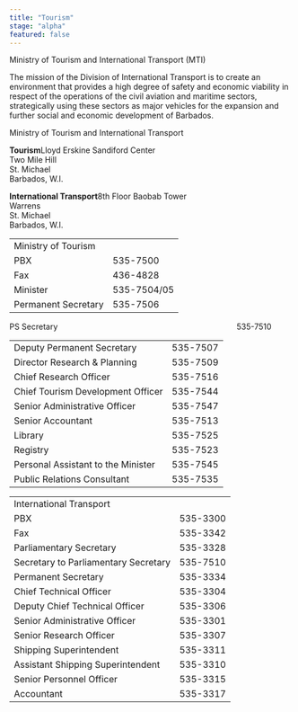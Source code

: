 ```yaml
---
title: "Tourism"
stage: "alpha"
featured: false
---
```


Ministry of Tourism and International Transport (MTI)

The mission of the Division of International Transport is to create an environment that provides a high degree of safety and economic viability in respect of the operations of the civil aviation and maritime sectors, strategically using these sectors as major vehicles for the expansion and further social and economic development of Barbados.

Ministry of Tourism and International Transport

**Tourism**Lloyd Erskine Sandiford Center  
Two Mile Hill  
St. Michael  
Barbados, W.I.

**International Transport**8th Floor Baobab Tower  
Warrens  
St. Michael  
Barbados, W.I.

|  |  |
| --- | --- |
| Ministry of Tourism | |
| PBX | 535-7500 |
| Fax | 436-4828 |
| Minister | 535-7504/05 |
| Permanent Secretary | 535-7506 |

PS Secretary                                                                                 535-7510

|  |  |
| --- | --- |
| Deputy Permanent Secretary | 535-7507 |
| Director Research & Planning | 535-7509 |
| Chief Research Officer | 535-7516 |
| Chief Tourism Development Officer | 535-7544 |
| Senior Administrative Officer | 535-7547 |
| Senior Accountant | 535-7513 |
| Library | 535-7525 |
| Registry | 535-7523 |
| Personal Assistant to the Minister | 535-7545 |
| Public Relations Consultant | 535-7535 |

|  |  |
| --- | --- |
| International Transport | |
| PBX | 535-3300 |
| Fax | 535-3342 |
| Parliamentary Secretary | 535-3328 |
| Secretary to Parliamentary Secretary | 535-7510 |
| Permanent Secretary | 535-3334 |
| Chief Technical Officer | 535-3304 |
| Deputy Chief Technical Officer | 535-3306 |
| Senior Administrative Officer | 535-3301 |
| Senior Research Officer | 535-3307 |
| Shipping Superintendent | 535-3311 |
| Assistant Shipping Superintendent | 535-3310 |
| Senior Personnel Officer | 535-3315 |
| Accountant | 535-3317 |